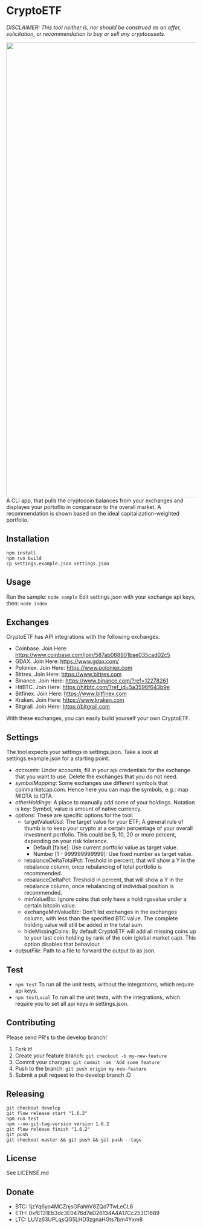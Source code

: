 # CryptoETF
*DISCLAIMER: This tool neither is, nor should be construed as an offer, solicitation, or recommendation to buy or sell any cryptoassets.*

<img src="https://raw.githubusercontent.com/benmarten/CryptoETF/static/screenshot.jpg" width="1200">
A CLI app, that pulls the cryptocoin balances from your exchanges and displayes your portoflio in comparison to the overall market. A recommendation is shown based on the ideal capitalization-weighted portfolio.

## Installation
```
npm install
npm run build
cp settings.example.json settings.json
```

## Usage
Run the sample:
`node sample`
Edit settings.json with your exchange api keys, then:
`node index`

## Exchanges
CryptoETF has API integrations with the following exchanges:
- Coinbase. Join Here: https://www.coinbase.com/join/587ab088801bae035cad02c5
- GDAX. Join Here: https://www.gdax.com/
- Poloniex. Join Here: https://www.poloniex.com
- Bittrex. Join Here: https://www.bittrex.com
- Binance. Join Here: https://www.binance.com/?ref=12278261
- HitBTC. Join Here: https://hitbtc.com/?ref_id=5a3596f643b9e
- Bitfinex. Join Here: https://www.bitfinex.com
- Kraken. Join Here: https://www.kraken.com
- Bitgrail. Join Here: https://bitgrail.com

With these exchanges, you can easily build yourself your own CryptoETF.

## Settings
The tool expects your settings in settings.json. Take a look at settings.example.json for a starting point.
- *accounts*: Under accounts, fill in your api credentials for the exchange that you want to use. Delete the exchanges that you do not need.
- *symbolMapping*: Some exchanges use different symbols that coinmarketcap.com. Hence here you can map the symbols, e.g.: map MIOTA to IOTA.
- *otherHoldings*: A place to manually add some of your holdings. Notation is key: Symbol, value is amount of native currency.
- *options*: These are specific options for the tool:
  - targetValueUsd: The target value for your ETF; A general rule of thumb is to keep your crypto at a certain percentage of your overall investment portfolio. This could be 5, 10, 20 or more percent, depending on your risk tolerance.
    - Default [false]: Use current portfolio value as target value.
    - Number [1 - 999999999999]: Use fixed number as target value.
  - rebalanceDeltaTotalPct: Treshold in percent, that will show a Y in the rebalance column, once rebalancing of total portfolio is recommended.
  - rebalanceDeltaPct: Treshold in percent, that will show a Y in the rebalance column, once rebalancing of individual position is recommended.
  - minValueBtc: Ignore coins that only have a holdingsvalue under a certain bitcoin value.
  - exchangeMinValueBtc: Don't list exchanges in the exchanges column, with less than the specified BTC value. The complete holding value will still be added in the total sum.
  - hideMissingCoins: By default CryptoETF will add all missing coins up to your last coin holding by rank of the coin (global market cap). This option disables that behaviour.
- *outputFile*: Path to a file to forward the output to as json.

## Test
- `npm test` To run all the unit tests, without the integrations, which require api keys.
- `npm testLocal` To run all the unit tests, with the integrations, which require you to set all api keys in settings.json.

## Contributing
Please send PR's to the develop branch!
1. Fork it!
2. Create your feature branch: `git checkout -b my-new-feature`
3. Commit your changes: `git commit -am 'Add some feature'`
4. Push to the branch: `git push origin my-new-feature`
5. Submit a pull request to the develop branch :D

## Releasing
```
git checkout develop
git flow release start "1.6.2"
npm run test
npm --no-git-tag-version version 1.6.2
git flow release finish "1.6.2"
git push
git checkout master && git push && git push --tags
```

## License
See LICENSE.md

## Donate
- BTC: 1jzYq6yo4MCZnjsGFahhV8ZQd7TwLeCL6
- ETH: 0xfE131Eb3dc3E0476d7eD26134A4A17Cc253C1689
- LTC: LUVz63UPLqsQG5LHD3zgnaHGts7bm4Yxm8
